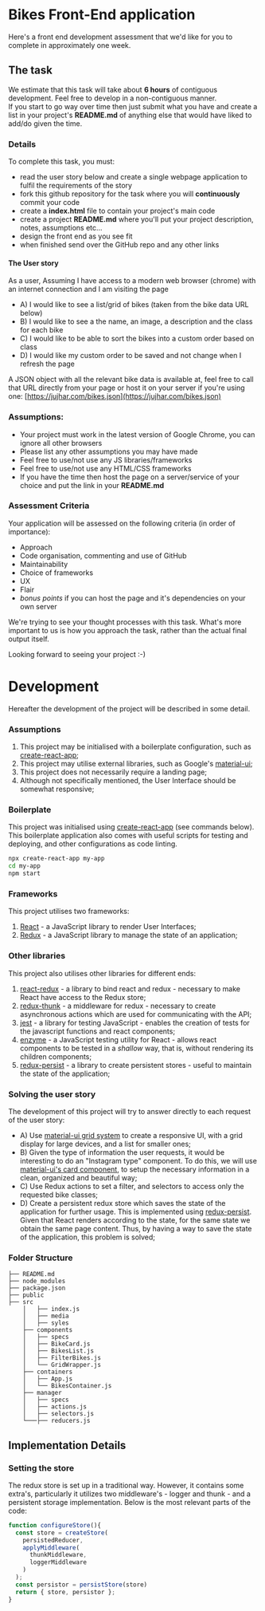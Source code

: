 ﻿# Bikes Front-End application

Here's a front end development assessment that we'd like for you to complete in approximately one week.  

## The task
We estimate that this task will take about **6 hours** of contiguous development.  Feel free to develop in a non-contiguous manner.  
If you start to go way over time then just submit what you have and create a list in your project's **README.md** of anything else that would have liked to add/do given the time.

### Details
To complete this task, you must:
- read the user story below and create a single webpage application to fulfil the requirements of the story
- fork this github repository for the task where you will **continuously** commit your code
- create a **index.html** file to contain your project's main code
- create a project **README.md** where you'll put your project description, notes, assumptions etc...
- design the front end as you see fit
- when finished send over the GitHub repo and any other links

#### The User story
As a user,
Assuming I have access to a modern web browser (chrome) with an internet connection and I am visiting the page
- A) I would like to see a list/grid of bikes (taken from the bike data URL below)
- B) I would like to see a the name, an image, a description and the class for each bike
- C) I would like to be able to sort the bikes into a custom order based on class
- D) I would like my custom order to be saved and not change when I refresh the page

A JSON object with all the relevant bike data is available at, feel free to call that URL directly from your page or host it on your server if you're using one: [https://jujhar.com/bikes.json](https://jujhar.com/bikes.json)

### Assumptions:
- Your project must work in the latest version of Google Chrome, you can ignore all other browsers
- Please list any other assumptions you may have made
- Feel free to use/not use any JS libraries/frameworks
- Feel free to use/not use any HTML/CSS frameworks
- If you have the time then host the page on a server/service of your choice and put the link in your **README.md**

### Assessment Criteria
Your application will be assessed on the following criteria (in order of importance):

- Approach
- Code organisation, commenting and use of GitHub
- Maintainability
- Choice of frameworks
- UX
- Flair
- *bonus points* if you can host the page and it's dependencies on your own server

We're trying to see your thought processes with this task. What's more important to us is how you approach the task, rather than the actual final output itself.

Looking forward to seeing your project :-)

# Development
Hereafter the development of the project will be described in some detail.

### Assumptions
 1) This project may be initialised with a boilerplate configuration, such as [create-react-app](https://github.com/facebook/create-react-app);   
 2) This project may utilise external libraries, such as Google's [material-ui](https://material-ui.com/);
 3) This project does not necessarily require a landing page;
 4) Although not specifically mentioned, the User Interface should be somewhat responsive;
 
### Boilerplate
This project was initialised using [create-react-app](https://github.com/facebook/create-react-app) (see commands below).
This boilerplate application also comes with useful scripts for testing and deploying, and other configurations as code linting. 
```sh
npx create-react-app my-app
cd my-app
npm start
```

### Frameworks
 This project utilises two frameworks:
 1) [React](https://github.com/facebook/react) - a JavaScript library to render User Interfaces;
 2) [Redux](https://github.com/reduxjs/redux) - a JavaScript library to manage the state of an application;

### Other libraries
 This project also utilises other libraries for different ends:
 1) [react-redux](https://github.com/reduxjs/react-redux) - a library to bind react and redux - necessary to make React
 have access to the Redux store;
 2) [redux-thunk](https://github.com/reduxjs/redux-thunk) - a middleware for redux - necessary to create asynchronous actions
 which are used for communicating with the API;
 3) [jest](https://github.com/facebook/jest) - a library for testing JavaScript - enables the creation of tests for 
 the javascript functions and react components;
 4) [enzyme](https://github.com/airbnb/enzyme) - a JavaScript testing utility for React - allows react components to be tested
 in a *shallow* way, that is, without rendering its children components;
 5) [redux-persist](https://github.com/rt2zz/redux-persist) - a library to create persistent stores - useful to maintain 
 the state of the application;
 
### Solving the user story
The development of this project will try to answer directly to each request of the user story:
- A) Use [material-ui grid system](https://material-ui.com/demos/grid-list/) to create a responsive
 UI, with a grid display for large devices, and a list for smaller ones;
- B) Given the type of information the user requests, it would be interesting to do an "Instagram type" component. 
To do this, we will use [material-ui's card component](https://material-ui.com/demos/cards/), to setup the necessary information
in a clean, organized and beautiful way;
- C) Use Redux actions to set a filter, and selectors to access only the requested bike classes;
- D) Create a persistent redux store which saves the state of the application for further usage. This is implemented using 
[redux-persist](https://github.com/rt2zz/redux-persist). Given that React renders according to the state, for the same state we obtain the same page content. Thus,
by having a way to save the state of the application, this problem is solved;


### Folder Structure

```
├── README.md
├── node_modules
├── package.json
├── public
├── src
    │   ├── index.js
    │   ├── media
    │   ├── syles   
    ├── components
    │   ├── specs
    │   ├── BikeCard.js    
    │   ├── BikesList.js
    │   ├── FilterBikes.js
    │   └── GridWrapper.js  
    ├── containers
    │   ├── App.js
    │   └── BikesContainer.js     
    ├── manager
    │   ├── specs
    │   ├── actions.js    
    │   ├── selectors.js
    └───├── reducers.js 
```


## Implementation Details

### Setting the store

The redux store is set up in a traditional way. However, it contains some extra's, particularly it 
utilizes two middleware's - logger and thunk - and a persistent storage implementation. Below is the most relevant parts 
of the code:

```javascript
function configureStore(){
  const store = createStore(
    persistedReducer, 
    applyMiddleware(
      thunkMiddleware,
      loggerMiddleware
    )
  );
  const persistor = persistStore(store)
  return { store, persistor };
}
```












